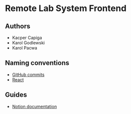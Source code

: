 # Remote Lab System Frontend
## Authors
- Kacper Capiga
- Karol Godlewski
- Karol Pacwa

## Naming conventions
- [GitHub commits](https://github.com/naming-convention/naming-convention-guides/blob/master/git/commit-message-naming.md)
- [React](https://github.com/airbnb/javascript/tree/master/react)

## Guides
- [Notion documentation](https://fancy-rule-a93.notion.site/rodowisko-developerskie-12e078cd02fd8014a207e4ec7bd3cab1?pvs=4)
